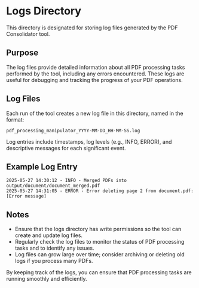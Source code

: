 # Logs Directory

This directory is designated for storing log files generated by the PDF Consolidator tool.

## Purpose

The log files provide detailed information about all PDF processing tasks performed by the tool, including any errors encountered. These logs are useful for debugging and tracking the progress of your PDF operations.

## Log Files

Each run of the tool creates a new log file in this directory, named in the format:

```
pdf_processing_manipulator_YYYY-MM-DD_HH-MM-SS.log
```

Log entries include timestamps, log levels (e.g., INFO, ERROR), and descriptive messages for each significant event.

## Example Log Entry

```
2025-05-27 14:30:12 - INFO - Merged PDFs into output/document/document_merged.pdf
2025-05-27 14:31:05 - ERROR - Error deleting page 2 from document.pdf: [Error message]
```

## Notes

- Ensure that the logs directory has write permissions so the tool can create and update log files.
- Regularly check the log files to monitor the status of PDF processing tasks and to identify any issues.
- Log files can grow large over time; consider archiving or deleting old logs if you process many PDFs.

By keeping track of the logs, you can ensure that PDF processing tasks are running smoothly and efficiently.